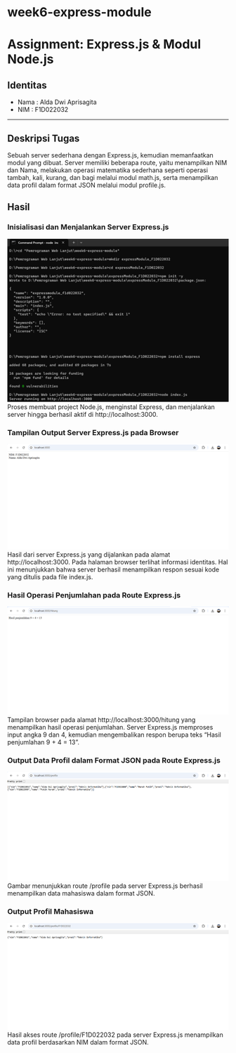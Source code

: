 # week6-express-module

# Assignment: Express.js & Modul Node.js

## Identitas

- Nama : Alda Dwi Aprisagita
- NIM : F1D022032

---

## Deskripsi Tugas

Sebuah server sederhana dengan Express.js, kemudian memanfaatkan modul yang dibuat. Server memiliki beberapa route, yaitu menampilkan NIM dan Nama, melakukan operasi matematika sederhana seperti operasi tambah, kali, kurang, dan bagi melalui modul math.js, serta menampilkan data profil dalam format JSON melalui modul profile.js.

## Hasil

### Inisialisasi dan Menjalankan Server Express.js

![alt text](cmd.png)
Proses membuat project Node.js, menginstal Express, dan menjalankan server hingga berhasil aktif di http://localhost:3000.

### Tampilan Output Server Express.js pada Browser

![alt text](<Route .png>)
Hasil dari server Express.js yang dijalankan pada alamat http://localhost:3000. Pada halaman browser terlihat informasi identitas. Hal ini menunjukkan bahwa server berhasil menampilkan respon sesuai kode yang ditulis pada file index.js.

### Hasil Operasi Penjumlahan pada Route Express.js

![alt text](RouteHitung.png)
Tampilan browser pada alamat http://localhost:3000/hitung yang menampilkan hasil operasi penjumlahan. Server Express.js memproses input angka 9 dan 4, kemudian mengembalikan respon berupa teks “Hasil penjumlahan 9 + 4 = 13”.

### Output Data Profil dalam Format JSON pada Route Express.js

![alt text](RouteProfile.png)
Gambar menunjukkan route /profile pada server Express.js berhasil menampilkan data mahasiswa dalam format JSON.

### Output Profil Mahasiswa

![alt text](Profile.png)
Hasil akses route /profile/F1D022032 pada server Express.js menampilkan data profil berdasarkan NIM dalam format JSON.
